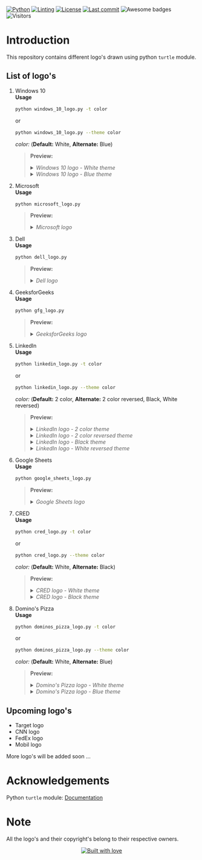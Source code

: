 <!-- PROJECT SHIELDS -->
[![Python][python-shield]][python-url]
[![Linting][pylint-shield]][pylint-url]
[![License][license-shield]][license-url]
[![Last commit][last-commit-shield]][last-commit-url]
![Awesome badges][awesome-badges-shield]
![Visitors][visitors-badge]

# Introduction
This repository contains different logo's drawn using python `turtle` module.

## List of logo's
1. Windows 10  
    **Usage**  
    ```bash
    python windows_10_logo.py -t color
    ```
    or
    ```bash
    python windows_10_logo.py --theme color
    ```
    *color:* (**Default:** White, **Alternate:** Blue)
    
    > **Preview:**
    > <details>
    > <summary><i>Windows 10 logo - White theme</i></summary>
    >     <p align="center">
    >     <img src="preview\windows_10_logo - white.png" alt="Windows 10 logo - White theme" width=400 height=300>
    >     </p>
    > </details>
    >
    > <details>
    > <summary><i>Windows 10 logo - Blue theme</i></summary>
    >     <p align="center">
    >     <img src="preview\windows_10_logo - blue.png" alt="Windows 10 logo - Blue theme" width=400 height=300>
    >     </p>
    > </details>

2. Microsoft  
    **Usage**  
    ```bash
    python microsoft_logo.py
    ```

    > **Preview:**
    > <details>
    > <summary><i>Microsoft logo</i></summary>
    >     <p align="center">
    >     <img src="preview\microsoft_logo.png" alt="Microsoft logo" width=400 height=300>
    >     </p>
    > </details>

3. Dell  
    **Usage**  
    ```bash
    python dell_logo.py
    ```

    > **Preview:**
    > <details>
    > <summary><i>Dell logo</i></summary>
    >     <p align="center">
    >     <img src="preview\dell_logo.png" alt="Dell logo" width=400 height=300>
    >     </p>
    > </details>

4. GeeksforGeeks  
    **Usage**  
    ```bash
    python gfg_logo.py
    ```

    > **Preview:**
    > <details>
    > <summary><i>GeeksforGeeks logo</i></summary>
    >     <p align="center">
    >     <img src="preview\gfg_logo.png" alt="GFG logo" width=400 height=300>
    >     </p>
    > </details>

5. LinkedIn  
    **Usage**  
    ```bash
    python linkedin_logo.py -t color
    ```
    or
    ```bash
    python linkedin_logo.py --theme color
    ```
    *color:* (**Default:** 2 color, **Alternate:** 2 color reversed, Black, White reversed)

    > **Preview:**
    > <details>
    > <summary><i>LinkedIn logo - 2 color theme</i></summary>
    >     <p align="center">
    >     <img src="preview\linkedin_logo - 2-color.png" alt="LinkedIn logo - 2 color theme" width=400 height=300>
    >     </p>
    > </details>
    >
    > <details>
    > <summary><i>LinkedIn logo - 2 color reversed theme</i></summary>
    >     <p align="center">
    >     <img src="preview\linkedin_logo - 2-color-reversed.png" alt="LinkedIn logo - 2 color reversed theme" width=400 height=300>
    >     </p>
    > </details>
    >
    > <details>
    > <summary><i>LinkedIn logo - Black theme</i></summary>
    >     <p align="center">
    >     <img src="preview\linkedin_logo - black.png" alt="LinkedIn logo - Black theme" width=400 height=300>
    >     </p>
    > </details>
    >
    > <details>
    > <summary><i>LinkedIn logo - White reversed theme</i></summary>
    >     <p align="center">
    >     <img src="preview\linkedin_logo - white-reversed.png" alt="LinkedIn logo - White reversed theme" width=400 height=300>
    >     </p>
    > </details>

6. Google Sheets  
    **Usage**  
    ```bash
    python google_sheets_logo.py
    ```

    > **Preview:**
    > <details>
    > <summary><i>Google Sheets logo</i></summary>
    >     <p align="center">
    >     <img src="preview\google_sheets_logo.png" alt="Google Sheets logo" width=400 height=300>
    >     </p>
    > </details>

7. CRED  
    **Usage**  
    ```bash
    python cred_logo.py -t color
    ```
    or
    ```bash
    python cred_logo.py --theme color
    ```
    *color:* (**Default:** White, **Alternate:** Black)

    > **Preview:**
    > <details>
    > <summary><i>CRED logo - White theme</i></summary>
    >     <p align="center">
    >     <img src="preview\cred_logo - white.png" alt="CRED logo - White theme" width=400 height=300>
    >     </p>
    > </details>
    >
    > <details>
    > <summary><i>CRED logo - Black theme</i></summary>
    >     <p align="center">
    >     <img src="preview\cred_logo - black.png" alt="CRED logo - Black theme" width=400 height=300>
    >     </p>
    > </details>

8. Domino's Pizza  
    **Usage**  
    ```bash
    python dominos_pizza_logo.py -t color
    ```
    or
    ```bash
    python dominos_pizza_logo.py --theme color
    ```
    *color:* (**Default:** White, **Alternate:** Blue)
    
    > **Preview:**
    > <details>
    > <summary><i>Domino's Pizza logo - White theme</i></summary>
    >     <p align="center">
    >     <img src="preview\dominos_pizza_logo - white.png" alt="Domino's Pizza logo - White theme" width=400 height=300>
    >     </p>
    > </details>
    >
    > <details>
    > <summary><i>Domino's Pizza logo - Blue theme</i></summary>
    >     <p align="center">
    >     <img src="preview\dominos_pizza_logo - blue.png" alt="Domino's Pizza logo - Blue theme" width=400 height=300>
    >     </p>
    > </details>

## Upcoming logo's
- Target logo
- CNN logo
- FedEx logo
- Mobil logo

More logo's will be added soon ...

# Acknowledgements
Python `turtle` module: [Documentation][turtle-url]

# Note
All the logo's and their copyright's belong to their respective owners.

<div align="center">

  <a href="https://github.com/DAShaikh10">![Built with love][built-with-love-badge]</a>

</div>

<!-- MARKDOWN LINKS & IMAGES -->
[python-shield]: https://img.shields.io/badge/Made%20with-Python-1f425f.svg
[python-url]: https://www.python.org
[pylint-shield]: https://img.shields.io/badge/linting-pylint-yellowgreen
[pylint-url]: https://pylint.pycqa.org
[license-shield]: https://img.shields.io/badge/License-GPLv3-blue.svg
[license-url]: http://perso.crans.org/besson/LICENSE.html
[last-commit-shield]: https://img.shields.io/github/last-commit/DAShaikh10/Turtle-Logos
[last-commit-url]: https://github.com/DAShaikh10/Turtle-Logos
[awesome-badges-shield]: https://img.shields.io/badge/badges-awesome-green.svg
[visitors-badge]: https://visitor-badge.glitch.me/badge?page_id=DAShaikh10/Turtle-Logos
[built-with-love-badge]: http://ForTheBadge.com/images/badges/built-with-love.svg
[turtle-url]: <https://docs.python.org/3/library/turtle.html>